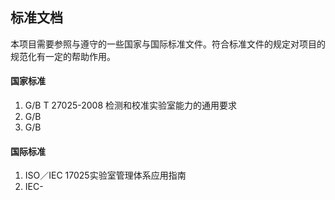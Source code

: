 ## 标准文档
本项目需要参照与遵守的一些国家与国际标准文件。符合标准文件的规定对项目的规范化有一定的帮助作用。

#### 国家标准
1. G/B T 27025-2008 检测和校准实验室能力的通用要求<br>
2. G/B     <br>
3. G/B     <br>


#### 国际标准
1. ISO／IEC 17025实验室管理体系应用指南   <br>
2. IEC-    <br>
